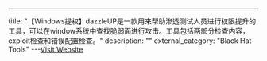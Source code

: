 ---
title: "【Windows提权】dazzleUP是一款用来帮助渗透测试人员进行权限提升的工具，可以在window系统中查找脆弱面进行攻击。工具包括两部分检查内容，exploit检查和错误配置检查。"
description: ""
external_category: "Black Hat Tools"
---[Visit Website](https://github.com/hlldz/dazzleUP)

